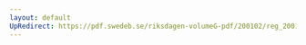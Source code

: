 ```yaml
---
layout: default
UpRedirect: https://pdf.swedeb.se/riksdagen-volumeG-pdf/200102/reg_200102/reg_200102_0060.pdf
---
```

